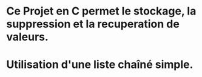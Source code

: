 # Ce Projet en C permet le stockage, la suppression et la recuperation de valeurs.
# Utilisation d'une liste chaîné simple.
